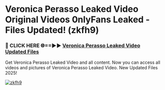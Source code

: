 # Veronica Perasso Leaked Video Original Videos 0nlyFans Leaked - Files Updated! (zkfh9)

<h3>🔴 CLICK HERE 🌐==►► <a href="https://tinyurl.com/2jnfzry5" rel="nofollow">Veronica Perasso Leaked Video Updated Files</a></h3>

Get Veronica Perasso Leaked Video and all content. Now you can access all videos and pictures of Veronica Perasso Leaked Video. New Updated Files 2025!

[![zkfh9](https://i.imgur.com/GyGTBgg.gif)](https://tinyurl.com/2jnfzry5)
